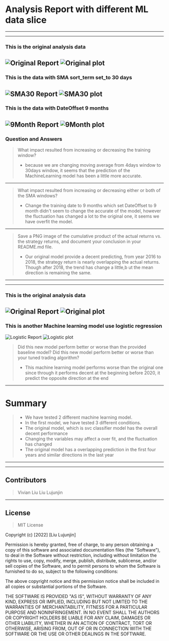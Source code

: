 # Analysis Report with different ML data slice

---
---
### This is the original analysis data
![Original Report](Images/01A.jpg)
![Original plot](Images/01B.jpg)
---   

### This is the data with SMA sort_term set_to 30 days
![SMA30 Report](Images/Moving30A.jpg)
![SMA30 plot](Images/Moving30B.jpg)
---   

### This is the data with DateOffset 9 months
![9Month Report](Images/9MonthA.jpg)
![9Month plot](Images/09MonthB.jpg)
---   

### Question and Answers

  >  What impact resulted from increasing or decreasing the training window?   
  >  * because we are changing moving average from 4days window to 30days window, it seems that the prediction of the MachineLearning model has been a little more accurate.   
  ---
  >  What impact resulted from increasing or decreasing either or both of the SMA windows?   
  >  * Change the training date to 9 months which set DateOffset to 9 month didn't seem to change the accurate of the model, however the fluctuation has changed a lot to the original one, it seems we have overfit the model.   
  ---   
  >  Save a PNG image of the cumulative product of the actual returns vs. the strategy returns, and document your conclusion in your README.md file.   
  >  * Our original model provide a decent predicting, from year 2016 to 2018, the strategy return is nearly overlapping the actual returns. Though after 2018, the trend has change a little,b ut the mean direction is remaining the same.   

---
---   

### This is the original analysis data
![Original Report](Images/01A.jpg)
![Original plot](Images/01B.jpg)
---   
### This is another Machine learning model use logistic regression
![Logistic Report](Images/logA.jpg)
![Logistic plot](Images/logB.jpg)

  >   Did this new model perform better or worse than the provided baseline model? Did this new model perform better or worse than your tuned trading algorithm?   
  >  * This machine learning model performs worse than the original one since through it performs decent at the beginning before 2020, it predict the opposite direction at the end
---

# Summary

  >   * We have tested 2 different machine learning model.   
  >   * In the first model, we have tested 3 different conditions.   
  >   * The original model, which is svc classifier model has the overall decent performance    
  >   * Changing the variables may affect a over fit, and the fluctuation has changed   
  >   * The original model has a overlapping prediction in the first four years and similar directions in the last year

---
---   

## Contributors

  > Vivian Liu
    Liu Lujunjin

---

## License

> MIT License

Copyright (c) [2022] [Liu Lujunjin]

Permission is hereby granted, free of charge, to any person obtaining a copy of this software and associated documentation files (the "Software"), to deal in the Software without restriction, including without limitation the rights to use, copy, modify, merge, publish, distribute, sublicense, and/or sell copies of the Software, and to permit persons to whom the Software is furnished to do so, subject to the following conditions:

The above copyright notice and this permission notice shall be included in all copies or substantial portions of the Software.

THE SOFTWARE IS PROVIDED "AS IS", WITHOUT WARRANTY OF ANY KIND, EXPRESS OR IMPLIED, INCLUDING BUT NOT LIMITED TO THE WARRANTIES OF MERCHANTABILITY, FITNESS FOR A PARTICULAR PURPOSE AND NONINFRINGEMENT. IN NO EVENT SHALL THE AUTHORS OR COPYRIGHT HOLDERS BE LIABLE FOR ANY CLAIM, DAMAGES OR OTHER LIABILITY, WHETHER IN AN ACTION OF CONTRACT, TORT OR OTHERWISE, ARISING FROM, OUT OF OR IN CONNECTION WITH THE SOFTWARE OR THE USE OR OTHER DEALINGS IN THE SOFTWARE.

